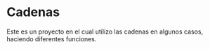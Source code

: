 Cadenas
=======

Este es un proyecto en el cual utilizo las cadenas en algunos casos, haciendo diferentes funciones.